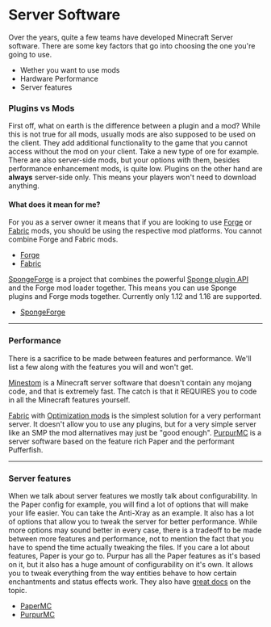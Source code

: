 # Server Software

Over the years, quite a few teams have developed Minecraft Server software. There are some key factors that go into choosing the one you're going to use.

- Wether you want to use mods
- Hardware Performance
- Server features

### Plugins vs Mods

First off, what on earth is the difference between a plugin and a mod?
While this is not true for all mods, usually mods are also supposed to be used on the client. They add additional functionality to the game that you cannot access without the mod on your client. Take a new type of ore for example. There are also server-side mods, but your options with them, besides performance enhancement mods, is quite low.
Plugins on the other hand are **always** server-side only. This means your players won't need to download anything.

#### What does it mean for me?

For you as a server owner it means that if you are looking to use [Forge](https://minecraftforge.net/) or [Fabric](https://fabricmc.net/) mods, you should be using the respective mod platforms. You cannot combine Forge and Fabric mods.

- [Forge](forge_guide)
- [Fabric](fabric_guide)

[SpongeForge](https://github.com/SpongePowered/SpongeForge) is a project that combines the powerful [Sponge plugin API](https://github.com/SpongePowered/SpongeAPI) and the Forge mod loader together. This means you can use Sponge plugins and Forge mods together. Currently only 1.12 and 1.16 are supported.

- [SpongeForge](sponge_guide)

---

### Performance

There is a sacrifice to be made between features and performance. We'll list a few along with the features you will and won't get.

[Minestom](https://minestom.net/) is a Minecraft server software that doesn't contain any mojang code, and that is extremely fast. The catch is that it REQUIRES you to code in all the Minecraft features yourself.

[Fabric](fabric_guide) with [Optimization mods](mods_guide) is the simplest solution for a very performant server. It doesn't allow you to use any plugins, but for a very simple server like an SMP the mod alternatives may just be "good enough".
[PurpurMC](purpur_guide) is a server software based on the feature rich Paper and the performant Pufferfish.

---

### Server features

When we talk about server features we mostly talk about configurability. In the Paper config for example, you will find a lot of options that will make your life easier. You can take the Anti-Xray as an example. It also has a lot of options that allow you to tweak the server for better performance.
While more options may sound better in every case, there is a tradeoff to be made between more features and performance, not to mention the fact that you have to spend the time actually tweaking the files.
If you care a lot about features, Paper is your go to. Purpur has all the Paper features as it's based on it, but it also has a huge amount of configurability on it's own. It allows you to tweak everything from the way entities behave to how certain enchantments and status effects work. They also have [great docs](https://purpurmc.org/docs/Configuration) on the topic.

- [PaperMC](https://papermc.io/)
- [PurpurMC](https://purpurmc.org/)
